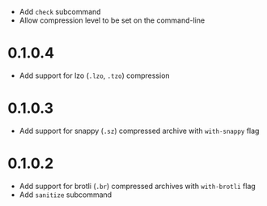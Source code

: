   * Add `check` subcommand
  * Allow compression level to be set on the command-line

# 0.1.0.4

  * Add support for lzo (`.lzo`, `.tzo`) compression

# 0.1.0.3

  * Add support for snappy (`.sz`) compressed archive with `with-snappy` flag

# 0.1.0.2

  * Add support for brotli (`.br`) compressed archives with `with-brotli` flag
  * Add `sanitize` subcommand
